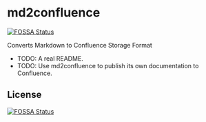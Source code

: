 # md2confluence
[![FOSSA Status](https://app.fossa.io/api/projects/git%2Bgithub.com%2Frhencke%2Fmd2confluence.svg?type=shield)](https://app.fossa.io/projects/git%2Bgithub.com%2Frhencke%2Fmd2confluence?ref=badge_shield)


Converts Markdown to Confluence Storage Format

* TODO: A real README.
* TODO: Use md2confluence to publish its own documentation to Confluence.


## License
[![FOSSA Status](https://app.fossa.io/api/projects/git%2Bgithub.com%2Frhencke%2Fmd2confluence.svg?type=large)](https://app.fossa.io/projects/git%2Bgithub.com%2Frhencke%2Fmd2confluence?ref=badge_large)